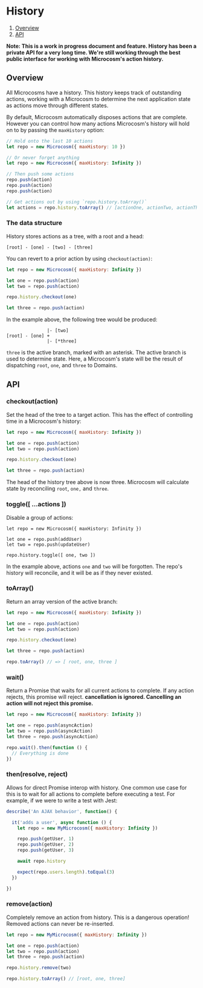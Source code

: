 # History

1. [Overview](#overview)
2. [API](#api)

**Note: This is a work in progress document and feature. History has
been a private API for a very long time. We're still working through
the best public interface for working with Microcosm's action
history.**

## Overview

All Microcosms have a history. This history keeps track of outstanding
actions, working with a Microcosm to determine the next application
state as actions move through different states.

By default, Microcosm automatically disposes actions that are
complete. However you can control how many actions Microcosm's history
will hold on to by passing the `maxHistory` option:

```javascript
// Hold onto the last 10 actions
let repo = new Microcosm({ maxHistory: 10 })

// Or never forget anything
let repo = new Microcosm({ maxHistory: Infinity })

// Then push some actions
repo.push(action)
repo.push(action)
repo.push(action)

// Get actions out by using `repo.history.toArray()`
let actions = repo.history.toArray() // [actionOne, actionTwo, actionThree]
```

### The data structure

History stores actions as a tree, with a root and a head:

```
[root] - [one] - [two] - [three]
```

You can revert to a prior action by using `checkout(action)`:

```javascript
let repo = new Microcosm({ maxHistory: Infinity })

let one = repo.push(action)
let two = repo.push(action)

repo.history.checkout(one)

let three = repo.push(action)
```

In the example above, the following tree would be produced:

```
               |- [two]
[root] - [one] +
               |- [*three]
```

`three` is the active branch, marked with an asterisk. The active
branch is used to determine state. Here, a Microcosm's state will be
the result of dispatching `root`, `one`, and `three` to Domains.

## API

### checkout(action)

Set the head of the tree to a target action. This has the effect
of controlling time in a Microcosm's history:

```javascript
let repo = new Microcosm({ maxHistory: Infinity })

let one = repo.push(action)
let two = repo.push(action)

repo.history.checkout(one)

let three = repo.push(action)
```

The head of the history tree above is now three. Microcosm will
calculate state by reconciling `root`, `one,` and `three`.


### toggle([ ...actions ])

Disable a group of actions:

```
let repo = new Microcosm({ maxHistory: Infinity })

let one = repo.push(addUser)
let two = repo.push(updateUser)

repo.history.toggle([ one, two ])
```

In the example above, actions `one` and `two` will be forgotten. The
repo's history will reconcile, and it will be as if they never
existed.

### toArray()

Return an array version of the active branch:

```javascript
let repo = new Microcosm({ maxHistory: Infinity })

let one = repo.push(action)
let two = repo.push(action)

repo.history.checkout(one)

let three = repo.push(action)

repo.toArray() // => [ root, one, three ]
```

### wait()

Return a Promise that waits for all current actions to complete. If
any action rejects, this promise will reject. **cancellation is
ignored. Cancelling an action will not reject this promise.**

```javascript
let repo = new Microcosm({ maxHistory: Infinity })

let one = repo.push(asyncAction)
let two = repo.push(asyncAction)
let three = repo.push(asyncAction)

repo.wait().then(function () {
  // Everything is done
})
```

### then(resolve, reject)

Allows for direct Promise interop with history. One common use case
for this is to wait for all actions to complete before executing a
test. For example, if we were to write a test with Jest:

```javascript
describe('An AJAX behavior', function() {

  it('adds a user', async function () {
    let repo = new MyMicrocosm({ maxHistory: Infinity })

    repo.push(getUser, 1)
    repo.push(getUser, 2)
    repo.push(getUser, 3)

    await repo.history

    expect(repo.users.length).toEqual(3)
  })

})
```

### remove(action)

Completely remove an action from history. This is a dangerous
operation! Removed actions can never be re-inserted.

```javascript
let repo = new MyMicrocosm({ maxHistory: Infinity })

let one = repo.push(action)
let two = repo.push(action)
let three = repo.push(action)

repo.history.remove(two)

repo.history.toArray() // [root, one, three]
```
